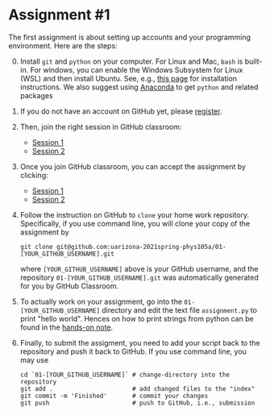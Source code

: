 # Assignment #1

The first assignment is about setting up accounts and your programming
environment.  Here are the steps:

0. Install `git` and `python` on your computer.
   For Linux and Mac, `bash` is built-in.
   For windows, you can enable the Windows Subsystem for Linux (WSL) and then install Ubuntu.
   See, e.g., [this page](https://ubuntu.com/wsl) for installation instructions.
   We also suggest using [Anaconda](https://www.anaconda.com/products/individual) to get `python` and related packages

1. If you do not have an account on GitHub yet, please
   [register](https://github.com/signup).

2. Then, join the right session in GitHub classroom:

   - [Session 1](https://classroom.github.com/classrooms/97425980-phys-105a-session-1)
   - [Session 2](https://classroom.github.com/classrooms/97425980-phys-105a-session-2)

3. Once you join GitHub classroom, you can accept the assignment by
   clicking:

   - [Session 1](https://classroom.github.com/a/vxHYdJF3)
   - [Session 2](https://classroom.github.com/a/5l3Frsbk)

4. Follow the instruction on GitHub to `clone` your home work
   repository.
   Specifically, if you use command line, you will clone your copy of
   the assignment by

       git clone git@github.com:uarizona-2021spring-phys105a/01-[YOUR_GITHUB_USERNAME].git

   where `[YOUR_GITHUB_USERNAME]` above is your GitHub username, and
   the repository `01-[YOUR_GITHUB_USERNAME].git` was automatically
   generated for you by GitHub Classroom.

5. To actually work on your assignment, go into the
   `01-[YOUR_GITHUB_USERNAME]` directory and edit the text file
   `assignment.py` to print "hello world".
   Hences on how to print strings from python can be found in the
   [hands-on note](https://github.com/uarizona-2022spring-phys105a/phys105a/blob/main/01/Handson.ipynb).

6. Finally, to submit the assigment, you need to add your script back
   to the repository and push it back to GitHub.
   If you use command line, you may use

       cd `01-[YOUR_GITHUB_USERNAME]` # change-directory into the repository
       git add .                      # add changed files to the "index"
       git commit -m 'Finished'       # commit your changes
       git push                       # push to GitHub, i.e., submission
